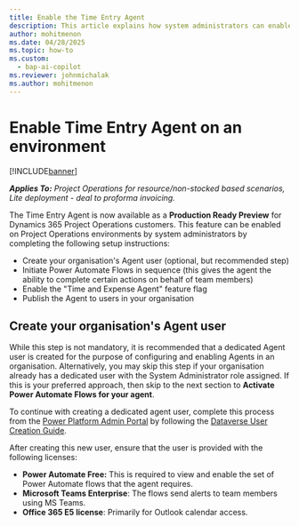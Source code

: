 ```yaml
---
title: Enable the Time Entry Agent 
description: This article explains how system administrators can enable the Time Entry Agent on one or more environments in their organisation.
author: mohitmenon
ms.date: 04/28/2025
ms.topic: how-to
ms.custom: 
  - bap-ai-copilot 
ms.reviewer: johnmichalak
ms.author: mohitmenon
---
```


# Enable Time Entry Agent on an environment

[!INCLUDE[banner](../includes/banner.md)]

_**Applies To:** Project Operations for resource/non-stocked based scenarios, Lite deployment - deal to proforma invoicing._

The Time Entry Agent is now available as a **Production Ready Preview** for Dynamics 365 Project Operations customers. This feature can be enabled on Project Operations environments by system administrators by completing the following setup instructions:
- Create your organisation's Agent user (optional, but recommended step)
- Initiate Power Automate Flows in sequence (this gives the agent the ability to complete certain actions on behalf of team members)
- Enable the "Time and Expense Agent" feature flag 
- Publish the Agent to users in your organisation


## Create your organisation's Agent user

While this step is not mandatory, it is recommended that a dedicated Agent user is created for the purpose of configuring and enabling Agents in an organisation. Alternatively, you may skip this step if your organisation already has a dedicated user with the System Administrator role assigned. If this is your preferred approach, then skip to the next section to **Activate Power Automate Flows for your agent**.

To continue with creating a dedicated agent user, complete this process from the [Power Platform Admin Portal](https://admin.powerplatform.microsoft.com/) by following the [Dataverse User Creation Guide](https://learn.microsoft.com/en-us/power-platform/admin/create-users). 

After creating this new user, ensure that the user is provided with the following licenses:
- **Power Automate Free:** This is required to view and enable the set of Power Automate flows that the agent requires.
- **Microsoft Teams Enterprise**: The flows send alerts to team members using MS Teams.
- **Office 365 E5 license**: Primarily for Outlook calendar access.

